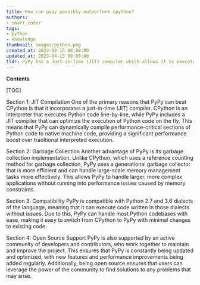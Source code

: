 ```yaml
---
title: How can pypy possibly outperform cpython?
authors:
- smart_coder
tags:
- python
- knowledge
thumbnail: images/python.png
created_at: 2023-04-15 00:00:00
updated_at: 2023-04-15 00:00:00
tldr: PyPy has a Just-in-Time (JIT) compiler which allows it to execute Python code faster than CPython’s interpreted approach.
---
```


**Contents**

[TOC]

Section 1: JIT Compilation
One of the primary reasons that PyPy can beat CPython is that it incorporates a just-in-time (JIT) compiler. CPython is an interpreter that executes Python code line-by-line, while PyPy includes a JIT compiler that can optimize the execution of Python code on the fly. This means that PyPy can dynamically compile performance-critical sections of Python code to native machine code, providing a significant performance boost over traditional interpreted execution.

Section 2: Garbage Collection
Another advantage of PyPy is its garbage collection implementation. Unlike CPython, which uses a reference counting method for garbage collection, PyPy uses a generational garbage collector that is more efficient and can handle large-scale memory management tasks more effectively. This allows PyPy to handle larger, more complex applications without running into performance issues caused by memory constraints.

Section 3: Compatibility
PyPy is compatible with Python 2.7 and 3.6 dialects of the language, meaning that it can execute code written in those dialects without issues. Due to this, PyPy can handle most Python codebases with ease, making it easy to switch from CPython to PyPy with minimal changes to existing code.

Section 4: Open Source Support
PyPy is also supported by an active community of developers and contributors, who work together to maintain and improve the project. This ensures that PyPy is constantly being updated and optimized, with new features and performance improvements being added regularly. Additionally, being open source ensures that users can leverage the power of the community to find solutions to any problems that may arise.
